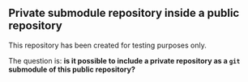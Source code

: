 ## Private submodule repository inside a public repository

This repository has been created for testing purposes only.

The question is: **is it possible to include a private repository as a `git` submodule of this public repository?**
